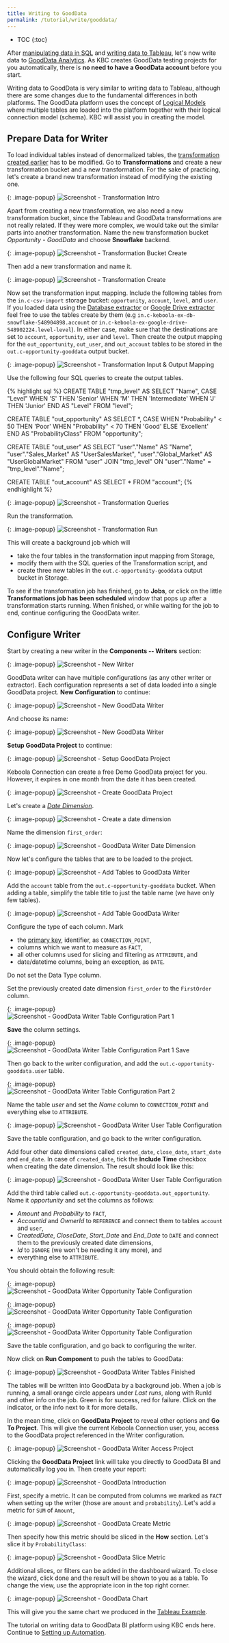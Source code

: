 ```yaml
---
title: Writing to GoodData
permalink: /tutorial/write/gooddata/
---
```


* TOC
{:toc}

After [manipulating data in SQL](/tutorial/manipulate/)
and [writing data to Tableau](/tutorial/write/),
let's now write data to [GoodData Analytics](http://www.gooddata.com/).
As KBC creates GoodData testing projects for you automatically,
there is **no need to have a GoodData account** before you start.

Writing data to GoodData is very similar to writing data to Tableau, although
there are some changes due to the fundamental differences in both platforms.
The GoodData platform uses the concept of
[Logical Models](https://help.gooddata.com/doc/en/building-on-gooddata-platform/data-modeling-and-logical-data-model/working-with-your-data-model-in-cloudconnect-logical-data-modeler/learning-data-modeling-by-doing/creating-your-first-data-model)
where multiple tables are loaded into the platform together with their logical connection model (schema).
KBC will assist you in creating the model.

## Prepare Data for Writer

To load individual tables instead of denormalized tables, the [transformation created earlier](/tutorial/manipulate/)
has to be modified. Go to **Transformations** and create a new transformation bucket and a new transformation.
For the sake of practicing, let's create a brand new transformation instead of modifying the existing one.

{: .image-popup}
![Screenshot - Transformation Intro](/tutorial/write/gooddata-transformation-intro.png)

Apart from creating a new transformation, we also need a new transformation bucket, since the
Tableau and GoodData transformations are not really related. If they were more complex, we would take out the
similar parts into another transformation. Name the new transformation bucket *Opportunity - GoodData* and
choose **Snowflake** backend.

{: .image-popup}
![Screenshot - Transformation Bucket Create](/tutorial/write/gooddata-transformation-create-1.png)

Then add a new transformation and name it.

{: .image-popup}
![Screenshot - Transformation Create](/tutorial/write/gooddata-transformation-create-2.png)

Now set the transformation input mapping. Include the following tables from the `in.c-csv-import` storage bucket:
`opportunity`, `account`, `level`, and `user`.
If you loaded data using the
[Database extractor](/tutorial/load/database/) or [Google Drive extractor](/tutorial/load/googledrive/)
feel free to use the tables create by them (e.g `in.c-keboola-ex-db-snowflake-548904898.account` or `in.c-keboola-ex-google-drive-548902224.level-level`). In either case, make sure that the destinations
are set to `account`, `opportunity`, `user` and `level`.
Then create the output mapping for the `out_opportunity`, `out_user`, and `out_account` tables
to be stored in the `out.c-opportunity-gooddata` output bucket.

{: .image-popup}
![Screenshot - Transformation Input & Output Mapping](/tutorial/write/gooddata-transformation-mapping.png)

Use the following four SQL queries to create the output tables.

{% highlight sql %}
CREATE TABLE "tmp_level" AS
    SELECT "Name", CASE "Level"
        WHEN 'S' THEN 'Senior'
        WHEN 'M' THEN 'Intermediate'
        WHEN 'J' THEN 'Junior' END AS "Level"
    FROM "level";

CREATE TABLE "out_opportunity" AS
    SELECT *, CASE
        WHEN "Probability" < 50 THEN 'Poor'
        WHEN "Probability" < 70 THEN 'Good'
        ELSE 'Excellent' END AS "ProbabilityClass"
    FROM "opportunity";

CREATE TABLE "out_user" AS
    SELECT "user"."Name" AS "Name", "user"."Sales_Market" AS "UserSalesMarket",
        "user"."Global_Market" AS "UserGlobalMarket"
    FROM
        "user" JOIN "tmp_level" ON "user"."Name" = "tmp_level"."Name";

CREATE TABLE "out_account" AS
    SELECT * FROM "account";
{% endhighlight %}

{: .image-popup}
![Screenshot - Transformation Queries](/tutorial/write/gooddata-transformation-queries.png)

Run the transformation.

{: .image-popup}
![Screenshot - Transformation Run](/tutorial/write/gooddata-transformation-run.png)

This will create a background job which will

- take the four tables in the transformation input mapping from Storage,
- modify them with the SQL queries of the Transformation script, and
- create three new tables in the `out.c-opportunity-gooddata` output bucket in Storage.

To see if the transformation job has finished, go to **Jobs**, or click on the little **Transformations job has been scheduled** window
that pops up after a transformation starts running. When finished, or while waiting for the job to end, continue configuring the GoodData writer.

## Configure Writer
Start by creating a new writer in the **Components -- Writers** section:

{: .image-popup}
![Screenshot - New Writer](/tutorial/write/gooddata-writer-intro-1.png)

GoodData writer can have multiple configurations (as any other writer or extractor). Each configuration represents a set
of data loaded into a single GoodData project. **New Configuration** to continue:

{: .image-popup}
![Screenshot - New GoodData Writer](/tutorial/write/gooddata-writer-intro-3.png)

And choose its name:

{: .image-popup}
![Screenshot - New GoodData Writer](/tutorial/write/gooddata-writer-intro-4.png)

**Setup GoodData Project** to continue:

{: .image-popup}
![Screenshot - Setup GoodData Project](/tutorial/write/gooddata-writer-intro-setup-project.png)

Keboola Connection can create a free Demo GoodData project for you. However, it expires in one
month from the date it has been created.

{: .image-popup}
![Screenshot - Create GoodData Project](/tutorial/write/gooddata-writer-create-demo-project.png)

Let's create a [*Date Dimension*](https://help.gooddata.com/doc/en/reporting-and-dashboards/dates-and-times).

{: .image-popup}
![Screenshot - Create a date dimension](/tutorial/write/gooddata-writer-date-button.png)

Name the dimension `first_order`:

{: .image-popup}
![Screenshot - GoodData Writer Date Dimension](/tutorial/write/gooddata-writer-date-dimension.png)

Now let's configure the tables that are to be loaded to the project.

{: .image-popup}
![Screenshot - Add Tables to GoodData Writer](/tutorial/write/gooddata-writer-new-table-button.png)

Add the `account` table from the `out.c-opportunity-gooddata` bucket. When adding a table,
simplify the table title to just the table name (we have only few tables).

{: .image-popup}
![Screenshot - Add Table GoodData Writer](/tutorial/write/gooddata-writer-add-table.png)

Configure the type of each column. Mark

- the [primary key](https://en.wikipedia.org/wiki/Unique_key), identifier, as `CONNECTION_POINT`,
- columns which we want to measure as `FACT`,
- all other columns used for slicing and filtering as `ATTRIBUTE`, and
- date/datetime columns, being an exception, as `DATE`.

Do not set the Data Type column.

Set the previously created date dimension `first_order` to the `FirstOrder` column.

{: .image-popup}
![Screenshot - GoodData Writer Table Configuration Part 1](/tutorial/write/gooddata-writer-table-config.png)

**Save** the column settings.

{: .image-popup}
![Screenshot - GoodData Writer Table Configuration Part 1 Save](/tutorial/write/gooddata-writer-table-config-1.png)

Then go back to the writer configuration, and add the `out.c-opportunity-gooddata.user` table.

{: .image-popup}
![Screenshot - GoodData Writer Table Configuration Part 2](/tutorial/write/gooddata-writer-intro-5.png)

Name the table *user* and set the *Name* column to `CONNECTION_POINT` and everything else to `ATTRIBUTE`.

{: .image-popup}
![Screenshot - GoodData Writer User Table Configuration](/tutorial/write/gooddata-writer-table-config-2.png)

Save the table configuration, and go back to the writer configuration. 

Add four other date dimensions called `created_date`, `close_date`, `start_date` and `end_date`. In case of `created_date`, tick the **Include Time** checkbox when creating the date dimension. The result should look like this:

{: .image-popup}
![Screenshot - GoodData Writer User Table Configuration](/tutorial/write/gooddata-writer-date-list.png)

Add the third table called
`out.c-opportunity-gooddata.out_opportunity`. Name it *opportunity* and set the columns as follows:

- *Amount* and *Probability* to `FACT`,
- *AccountId* and *OwnerId* to `REFERENCE` and connect them to tables `account` and `user`,
- *CreatedDate*, *CloseDate*, *Start_Date* and *End_Date* to `DATE` and connect them to the previously created date dimensions,
- *Id* to `IGNORE` (we won't be needing it any more), and
- everything else to `ATTRIBUTE`.

You should obtain the following result:

{: .image-popup}
![Screenshot - GoodData Writer Opportunity Table Configuration](/tutorial/write/gooddata-writer-table-config-3.png)

{: .image-popup}
![Screenshot - GoodData Writer Opportunity Table Configuration](/tutorial/write/gooddata-writer-table-config-3a.png)

{: .image-popup}
![Screenshot - GoodData Writer Opportunity Table Configuration](/tutorial/write/gooddata-writer-table-config-3b.png)

Save the table configuration, and go back to configuring the writer.

Now click on **Run Component** to push the tables to GoodData:

{: .image-popup}
![Screenshot - GoodData Writer Tables Finished](/tutorial/write/gooddata-writer-intro-6.png)

The tables will be written into GoodData by a background job. When a job is running, a small orange circle appears
under *Last runs*, along with RunId and other info on the job. Green is for success, red for failure.
Click on the indicator, or the info next to it for more details.

In the mean time, click on **GoodData Project** to reveal other options and **Go To Project**. This will give the current 
Keboola Connection user, you, access to the GoodData project referenced in the Writer configuration.

{: .image-popup}
![Screenshot - GoodData Writer Access Project](/tutorial/write/gooddata-writer-intro-7.png)

Clicking the **GoodData Project** link will take you directly to GoodData BI and automatically log you in.
Then create your report:

{: .image-popup}
![Screenshot - GoodData Introduction](/tutorial/write/gooddata-intro.png)

First, specify a metric. It can be computed from columns we marked as `FACT`
when setting up the writer (those are `amount` and `probability`).
Let's add a metric for `SUM` of `Amount`,

{: .image-popup}
![Screenshot - GoodData Create Metric](/tutorial/write/gooddata-dashboard-1.png)

Then specify how this metric should be sliced in the **How** section. Let's slice it by
`ProbabilityClass`:

{: .image-popup}
![Screenshot - GoodData Slice Metric](/tutorial/write/gooddata-dashboard-2.png)

Additional slices, or filters can be added in the dashboard wizard. To close the wizard, click done and the
result will be shown to you as a table. To change the view, use the appropriate icon in the
top right corner.

{: .image-popup}
![Screenshot - GoodData Chart](/tutorial/write/gooddata-dashboard-3.png)

This will give you the same chart we produced in the [Tableau Example](/tutorial/write/).

The tutorial on writing data to GoodData BI platform using KBC ends here.
Continue to [Setting up Automation](/tutorial/automate/).
